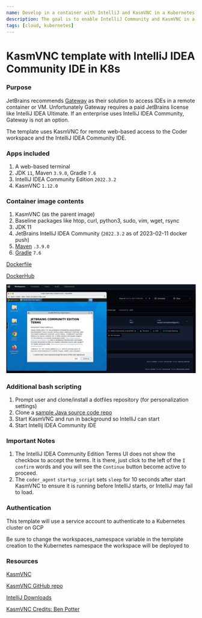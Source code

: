 ```yaml
---
name: Develop in a container with IntelliJ and KasmVNC in a Kubernetes pod
description: The goal is to enable IntelliJ Community and KasmVNC in a container
tags: [cloud, kubernetes]
---
```


# KasmVNC template with IntelliJ IDEA Community IDE in K8s

### Purpose

JetBrains recommends [Gateway](https://www.jetbrains.com/remote-development/gateway/) as their solution to access IDEs in a remote container or VM. Unfortunately Gateway requires a paid JetBrains license like IntelliJ IDEA Ultimate. If an enterprise uses IntelliJ IDEA Community, Gateway is not an option.

The template uses KasmVNC for remote web-based access to the Coder workspace and the IntelliJ IDEA Community IDE.

### Apps included

1. A web-based terminal
1. JDK `11`, Maven `3.9.0`, Gradle `7.6`
1. IntelliJ IDEA Community Edition `2022.3.2`
1. KasmVNC `1.12.0`

### Container image contents

1. KasmVNC (as the parent image)
1. Baseline packages like htop, curl, python3, sudo, vim, wget, rsync
1. JDK 11
1. JetBrains IntelliJ IDEA Community (`2022.3.2` as of 2023-02-11 docker push)
1. [Maven](https://maven.apache.org/index.html) `.3.9.0`
1. [Gradle](https://gradle.org/) `7.6`

[Dockerfile](https://github.com/sharkymark/dockerfiles/tree/main/intellij-idea/kasm)

[DockerHub](https://hub.docker.com/repository/docker/marktmilligan/intellij-community-kasm/general)

![IntelliJ IDEA Community splash screen](./images/intellij-splash-screen.png)

### Additional bash scripting

1. Prompt user and clone/install a dotfiles repository (for personalization settings)
1. Clone a [sample Java source code repo](https://github.com/iluwatar/java-design-patterns)
1. Start KasmVNC and run in background so IntelliJ can start
1. Start Intellij IDEA Community IDE

### Important Notes

1. The IntelliJ IDEA Community Edition Terms UI does not show the checkbox to accept the terms. It is there, just click to the left of the `I confirm` words and you will see the `Continue` button become active to proceed.
1. The `coder_agent` `startup_script` sets `sleep` for 10 seconds after start KasmVNC to ensure it is running before IntelliJ starts, or IntelliJ may fail to load.

### Authentication

This template will use a service account to authenticate to a Kubernetes cluster on GCP

Be sure to change the workspaces_namespace variable in the template creation to the Kubernetes namespace the workspace will be deployed to

### Resources

[KasmVNC](https://www.kasmweb.com/)

[KasmVNC GitHub repo](https://github.com/kasmtech/KasmVNC)

[IntelliJ Downloads](https://www.jetbrains.com/idea/download/#section=mac/)

[KasmVNC Credits: Ben Potter](https://github.com/bpmct/coder-templates/tree/main/better-vnc)
